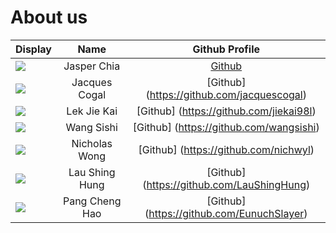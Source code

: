 # About us

| Display                                             |      Name       |               Github Profile                |
|-----------------------------------------------------|:---------------:|:-------------------------------------------:|
| ![](https://avatars.githubusercontent.com/u/109428778?s=40&v=4) |   Jasper Chia   |  [Github](https://github.com/jasperchia)   |
| ![](https://avatars.githubusercontent.com/u/80085511?v=4) |   Jacques Cogal   |  [Github] (https://github.com/jacquescogal)   |
| ![](https://avatars.githubusercontent.com/u/40349116?v=4) |   Lek Jie Kai   |  [Github] (https://github.com/jiekai98l)   |
| ![](https://avatars.githubusercontent.com/u/71497456?v=4) |   Wang Sishi   |  [Github] (https://github.com/wangsishi)   |
| ![](https://avatars.githubusercontent.com/u/92099084?v=4) |   Nicholas Wong   |  [Github] (https://github.com/nichwyl)   |
| ![](https://avatars.githubusercontent.com/u/92658081?v=4) |   Lau Shing Hung   |  [Github] (https://github.com/LauShingHung)   |
| ![](https://avatars.githubusercontent.com/u/80016813?v=4) |   Pang Cheng Hao   |  [Github] (https://github.com/EunuchSlayer)   |